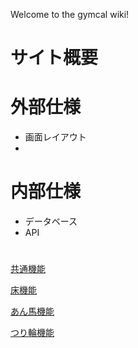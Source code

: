 Welcome to the gymcal wiki!

# サイト概要


# 外部仕様

- 画面レイアウト
- 

# 内部仕様

- データベース
- API

# 

[共通機能](/docs/機能/00_機能_共通.md)

[床機能](/docs/機能/01_機能_床.md)

[あん馬機能](/docs/機能/02_機能_あん馬.md)

[つり輪機能](/docs/機能/03_機能_つり輪.md)